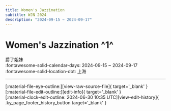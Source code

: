 ```yaml
---
title: Women's Jazzination
subtitle: WJN 2024
description: "2024-09-15 ~ 2024-09-17"
---
```


# Women's Jazzination ^1^

爵了姐妹  
:fontawesome-solid-calendar-days: 2024-09-15 ~ 2024-09-17  
:fontawesome-solid-location-dot: 上海  

---

<div class="ky_page_footer" markdown>
<div class="ky_page_footer_trailing" markdown="span">
[:material-file-eye-outline:][view-raw-source-file]{ target='_blank' }
[:material-file-edit-outline:][edit-info]{ target='_blank' }
</div>
<div class="ky_page_footer_leading" markdown="span">
[:material-clock-edit-outline: 2024-06-30 10:35 UTC][view-edit-history]{ .ky_page_footer_history_button target='_blank' }
</div>
</div>

[view-raw-source-file]: https://github.com/swingdance/events/blob/main/2024/zh_CN/womens-jazzination-2024.json "查看原始源文件"
[edit-info]: https://github.com/swingdance/events/issues/new?assignees=&labels=update+event&projects=&template=03-update_entity.yml&title=%5B2024%2Fzh_CN%5D%20Update%20Event%3A%20Women%27s%20Jazzination&region=zh_CN&year=2024&id=womens-jazzination-2024&name=Women%27s%20Jazzination&org_id= "编辑信息"

[view-edit-history]: https://github.com/swingdance/events/commits/main/2024/zh_CN/womens-jazzination-2024.json "查看编辑历史"
